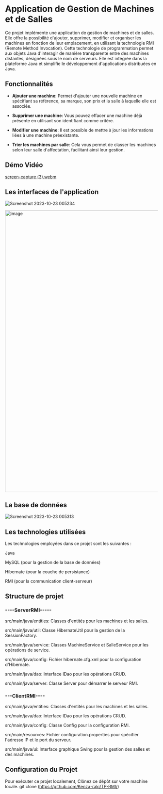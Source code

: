 # Application de Gestion de Machines et de Salles


Ce projet implémente une application de gestion de machines et de salles. Elle offre la possibilité d'ajouter, supprimer, modifier et organiser les machines en fonction de leur emplacement, en utilisant la technologie RMI (Remote Method Invocation). Cette technologie de programmation permet aux objets Java d'interagir de manière transparente entre des machines distantes, désignées sous le nom de serveurs. Elle est intégrée dans la plateforme Java et simplifie le développement d'applications distribuées en Java.

## Fonctionnalités

- **Ajouter une machine**: Permet d'ajouter une nouvelle machine en spécifiant sa référence, sa marque, son prix et la salle à laquelle elle est associée.

- **Supprimer une machine**: Vous pouvez effacer une machine déjà présente en utilisant son identifiant comme critère.

- **Modifier une machine**: Il est possible de mettre à jour les informations liées à une machine préexistante.

- **Trier les machines par salle**: Cela vous permet de classer les machines selon leur salle d'affectation, facilitant ainsi leur gestion.

## Démo Vidéo

[screen-capture (3).webm](https://github.com/Kenza-raki/TP-RMI/assets/116951093/16bcdf80-655c-4684-9328-819fbb7af519)



## Les interfaces de l'application

![Screenshot 2023-10-23 005234](https://github.com/Kenza-raki/TP-RMI/assets/116951093/629dc21f-d47e-473a-8be4-f9801092cb5e)

<img width="929" alt="image" src="https://github.com/Kenza-raki/TP-RMI/assets/116951093/f52c58ff-9bd3-4a07-a31e-96bf8f7adac9">


## La base de données 

![Screenshot 2023-10-23 005313](https://github.com/Kenza-raki/TP-RMI/assets/116951093/7a7439c3-fc5a-4d81-94b8-665000b04192)


## Les technologies utilisées 

Les technologies employées dans ce projet sont les suivantes :

Java

MySQL (pour la gestion de la base de données)

Hibernate (pour la couche de persistance)

RMI (pour la communication client-serveur)


## Structure de projet 

### ----ServerRMI-----

src/main/java/entities: Classes d'entités pour les machines et les salles.

src/main/java/util: Classe HibernateUtil pour la gestion de la SessionFactory.

src/main/java/service: Classes MachineService et SalleService pour les opérations de service.

src/main/java/config: Fichier hibernate.cfg.xml pour la configuration d'Hibernate.

src/main/java/dao: Interface IDao pour les opérations CRUD.

src/main/java/server: Classe Server pour démarrer le serveur RMI.

### ---ClientRMI---- 

src/main/java/entities: Classes d'entités pour les machines et les salles.

src/main/java/dao: Interface IDao pour les opérations CRUD.

src/main/java/config: Classe Config pour la configuration RMI.

src/main/resources: Fichier configuration.properties pour spécifier l'adresse IP et le port du serveur.

src/main/java/ui: Interface graphique Swing pour la gestion des salles et des machines.

## Configuration du Projet

Pour exécuter ce projet localement,
Clônez ce dépôt sur votre machine locale.
git clone (https://github.com/Kenza-raki/TP-RMI/)
